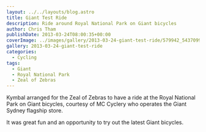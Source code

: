 ```yaml
---
layout: ../../layouts/blog.astro
title: Giant Test Ride
description: Ride around Royal National Park on Giant bicycles
author: Chris Tham
publishDate: 2013-03-24T08:00:35+00:00
coverImage: ../images/gallery/2013-03-24-giant-test-ride/579942_543709955651315_1744278406_n.jpg
gallery: 2013-03-24-giant-test-ride
categories:
  - Cycling
tags:
  - Giant
  - Royal National Park
  - Zeal of Zebras
---
```


Kymbal arranged for the Zeal of Zebras to have a ride at the Royal National Park on Giant bicycles, courtesy of MC Cyclery who operates the Giant Sydney flagship store.

It was great fun and an opportunity to try out the latest Giant bicycles.
